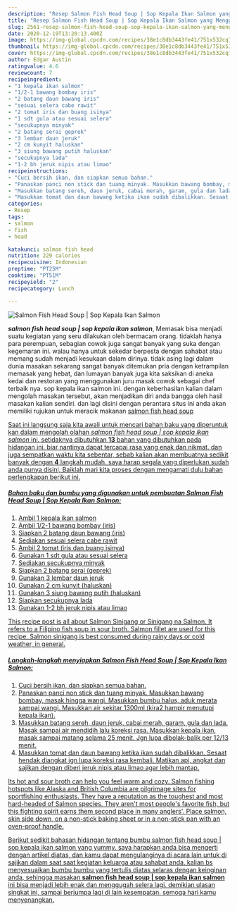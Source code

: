 ```yaml
---
description: "Resep Salmon Fish Head Soup | Sop Kepala Ikan Salmon yang Menggugah Selera"
title: "Resep Salmon Fish Head Soup | Sop Kepala Ikan Salmon yang Menggugah Selera"
slug: 2561-resep-salmon-fish-head-soup-sop-kepala-ikan-salmon-yang-menggugah-selera
date: 2020-12-19T13:20:13.400Z
image: https://img-global.cpcdn.com/recipes/38e1c8db3443fe41/751x532cq70/salmon-fish-head-soup-sop-kepala-ikan-salmon-foto-resep-utama.jpg
thumbnail: https://img-global.cpcdn.com/recipes/38e1c8db3443fe41/751x532cq70/salmon-fish-head-soup-sop-kepala-ikan-salmon-foto-resep-utama.jpg
cover: https://img-global.cpcdn.com/recipes/38e1c8db3443fe41/751x532cq70/salmon-fish-head-soup-sop-kepala-ikan-salmon-foto-resep-utama.jpg
author: Edgar Austin
ratingvalue: 4.6
reviewcount: 7
recipeingredient:
- "1 kepala ikan salmon"
- "1/2-1 bawang bombay iris"
- "2 batang daun bawang iris"
- "sesuai selera cabe rawit"
- "2 tomat iris dan buang isinya"
- "1 sdt gula atau sesuai selera"
- "secukupnya minyak"
- "2 batang serai geprek"
- "3 lembar daun jeruk"
- "2 cm kunyit haluskan"
- "3 siung bawang putih haluskan"
- "secukupnya lada"
- "1-2 bh jeruk nipis atau limao"
recipeinstructions:
- "Cuci bersih ikan, dan siapkan semua bahan."
- "Panaskan panci non stick dan tuang minyak. Masukkan bawang bombay, masak hingga wangi. Masukkan bumbu halus, aduk merata sampai wangi. Masukkan air sekitar 1300ml (kira2 hampir menutupi kepala ikan)."
- "Masukkan batang sereh, daun jeruk, cabai merah, garam, gula dan lada. Masak sampai air mendidih lalu koreksi rasa. Masukkan kepala ikan, masak sampai matang selama 25 menit. Jgn lupa dibolak-balik per 12/13 menit."
- "Masukkan tomat dan daun bawang ketika ikan sudah dibalikkan. Sesaat hendak diangkat jgn lupa koreksi rasa kembali. Matikan api, angkat dan sajikan dengan diberi jeruk nipis atau limao agar lebih mantap."
categories:
- Resep
tags:
- salmon
- fish
- head

katakunci: salmon fish head 
nutrition: 229 calories
recipecuisine: Indonesian
preptime: "PT25M"
cooktime: "PT51M"
recipeyield: "2"
recipecategory: Lunch

---
```



![Salmon Fish Head Soup | Sop Kepala Ikan Salmon](https://img-global.cpcdn.com/recipes/38e1c8db3443fe41/751x532cq70/salmon-fish-head-soup-sop-kepala-ikan-salmon-foto-resep-utama.jpg)

<b><i>salmon fish head soup | sop kepala ikan salmon</i></b>, Memasak bisa menjadi suatu kegiatan yang seru dilakukan oleh bermacam orang. tidaklah hanya para perempuan, sebagian cowok juga sangat banyak yang suka dengan kegemaran ini. walau hanya untuk sekedar berpesta dengan sahabat atau memang sudah menjadi kesukaan dalam dirinya. tidak asing lagi dalam dunia masakan sekarang sangat banyak ditemukan pria dengan ketrampilan memasak yang hebat, dan lumayan banyak juga kita saksikan di aneka kedai dan restoran yang menggunakan juru masak cowok sebagai chef terbaik nya.
 sop kepala ikan salmon ini. dengan keberhasilan kalian dalam mengolah masakan tersebut, akan menjadikan diri anda bangga oleh hasil masakan kalian sendiri. dan lagi disini dengan perantara situs ini anda akan memiliki rujukan untuk meracik makanan <u>salmon fish head soup 

Saat ini langsung saja kita awali untuk mencari bahan baku yang diperuntuk kan dalam mengolah olahan <u><i>salmon fish head soup | sop kepala ikan salmon</i></u> ini. setidaknya dibutuhkan <b>13</b> bahan yang dibutuhkan pada hidangan ini. biar nantinya dapat tercapai rasa yang enak dan nikmat. dan juga sempatkan waktu kita sebentar, sebab kalian akan membuatnya sedikit banyak dengan <b>4</b> langkah mudah. saya harap segala yang diperlukan sudah anda punya disini, Baiklah mari kita proses dengan mengamati dulu bahan perlengkapan berikut ini.

<!--inarticleads1-->

##### Bahan baku dan bumbu yang digunakan untuk pembuatan Salmon Fish Head Soup | Sop Kepala Ikan Salmon:

1. Ambil 1 kepala ikan salmon
1. Ambil 1/2-1 bawang bombay (iris)
1. Siapkan 2 batang daun bawang (iris)
1. Sediakan sesuai selera cabe rawit
1. Ambil 2 tomat (iris dan buang isinya)
1. Gunakan 1 sdt gula atau sesuai selera
1. Sediakan secukupnya minyak
1. Siapkan 2 batang serai (geprek)
1. Gunakan 3 lembar daun jeruk
1. Gunakan 2 cm kunyit (haluskan)
1. Gunakan 3 siung bawang putih (haluskan)
1. Siapkan secukupnya lada
1. Gunakan 1-2 bh jeruk nipis atau limao


This recipe post is all about Salmon Sinigang or Sinigang na Salmon. It refers to a Filipino fish soup in sour broth. Salmon fillet are used for this recipe. Salmon sinigang is best consumed during rainy days or cold weather, in general. 

<!--inarticleads2-->

##### Langkah-langkah menyiapkan Salmon Fish Head Soup | Sop Kepala Ikan Salmon:

1. Cuci bersih ikan, dan siapkan semua bahan.
1. Panaskan panci non stick dan tuang minyak. Masukkan bawang bombay, masak hingga wangi. Masukkan bumbu halus, aduk merata sampai wangi. Masukkan air sekitar 1300ml (kira2 hampir menutupi kepala ikan).
1. Masukkan batang sereh, daun jeruk, cabai merah, garam, gula dan lada. Masak sampai air mendidih lalu koreksi rasa. Masukkan kepala ikan, masak sampai matang selama 25 menit. Jgn lupa dibolak-balik per 12/13 menit.
1. Masukkan tomat dan daun bawang ketika ikan sudah dibalikkan. Sesaat hendak diangkat jgn lupa koreksi rasa kembali. Matikan api, angkat dan sajikan dengan diberi jeruk nipis atau limao agar lebih mantap.


Its hot and sour broth can help you feel warm and cozy. Salmon fishing hotspots like Alaska and British Columbia are pilgrimage sites for sportfishing enthusiasts. They have a reputation as the toughest and most hard-headed of Salmon species. They aren&#39;t most people&#39;s favorite fish, but this fighting spirit earns them second place in many anglers&#39;. Place salmon, skin side down, on a non-stick baking sheet or in a non-stick pan with an oven-proof handle. 

Berikut sedikit bahasan hidangan tentang bumbu <u>salmon fish head soup | sop kepala ikan salmon</u> yang yummy. saya harapkan anda bisa mengerti dengan artikel diatas, dan kamu dapat mengulanginya di acara lain untuk di sajikan dalam saat saat kegiatan keluarga atau sahabat anda. kalian bs menyesuaikan bumbu bumbu yang tertulis diatas selaras dengan keinginan anda, sehingga masakan <b>salmon fish head soup | sop kepala ikan salmon</b> ini bisa menjadi lebih enak dan menggugah selera lagi. demikian ulasan singkat ini, sampai berjumpa lagi di lain kesempatan. semoga hari kamu menyenangkan.
